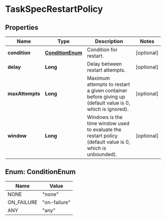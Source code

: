
# TaskSpecRestartPolicy

## Properties
Name | Type | Description | Notes
------------ | ------------- | ------------- | -------------
**condition** | [**ConditionEnum**](#ConditionEnum) | Condition for restart. |  [optional]
**delay** | **Long** | Delay between restart attempts. |  [optional]
**maxAttempts** | **Long** | Maximum attempts to restart a given container before giving up (default value is 0, which is ignored). |  [optional]
**window** | **Long** | Windows is the time window used to evaluate the restart policy (default value is 0, which is unbounded). |  [optional]


<a name="ConditionEnum"></a>
## Enum: ConditionEnum
Name | Value
---- | -----
NONE | &quot;none&quot;
ON_FAILURE | &quot;on-failure&quot;
ANY | &quot;any&quot;



